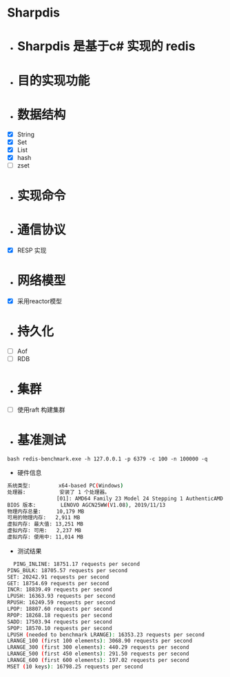 # Sharpdis
- # Sharpdis 是基于c# 实现的 redis
 - # 目的实现功能
 - # 数据结构
 - [x] String
 - [x] Set
 - [x] List
 - [x] hash
 - [ ] zset

 - # 实现命令
 
 - # 通信协议
 - [x] RESP 实现
 - # 网络模型
 - [x] 采用reactor模型
 - # 持久化
 - [ ] Aof
 - [ ] RDB
- # 集群
-  [ ] 使用raft 构建集群
 - # 基准测试
  
  ```bash redis-benchmark.exe -h 127.0.0.1 -p 6379 -c 100 -n 100000 -q ```
 - 硬件信息
  ```bash
系统类型:         x64-based PC(Windows)
处理器:           安装了 1 个处理器。
                  [01]: AMD64 Family 23 Model 24 Stepping 1 AuthenticAMD ~2100 Mhz
BIOS 版本:        LENOVO AGCN25WW(V1.08), 2019/11/13
物理内存总量:     10,179 MB
可用的物理内存:   2,911 MB
虚拟内存: 最大值: 13,251 MB
虚拟内存: 可用:   2,237 MB
虚拟内存: 使用中: 11,014 MB
 ```
 - 测试结果
 ```bash
   PING_INLINE: 18751.17 requests per second
PING_BULK: 18705.57 requests per second
SET: 20242.91 requests per second
GET: 18754.69 requests per second
INCR: 18839.49 requests per second
LPUSH: 16363.93 requests per second
RPUSH: 16249.59 requests per second
LPOP: 18807.60 requests per second
RPOP: 18268.18 requests per second
SADD: 17503.94 requests per second
SPOP: 18570.10 requests per second
LPUSH (needed to benchmark LRANGE): 16353.23 requests per second
LRANGE_100 (first 100 elements): 3068.90 requests per second
LRANGE_300 (first 300 elements): 440.29 requests per second
LRANGE_500 (first 450 elements): 291.50 requests per second
LRANGE_600 (first 600 elements): 197.02 requests per second
MSET (10 keys): 16798.25 requests per second
 ```
